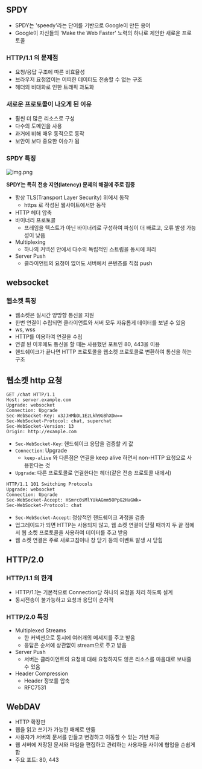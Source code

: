 ## SPDY
- SPDY는 'speedy'라는 단어를 기반으로 Google이 만든 용어
- Google이 자신들의 'Make the Web Faster' 노력의 하나로 제안한 새로운 프로토콜

### HTTP/1.1 의 문제점
- 요청/응답 구조에 따른 비효율성
- 브라우저 요청없이는 어떠한 데이터도 전송할 수 없는 구조
- 헤더의 비대화로 인한 트래픽 과도화

### 새로운 프로토콜이 나오게 된 이유
- 훨씬 더 많은 리소스로 구성
- 다수의 도메인을 사용
- 과거에 비해 매우 동적으로 동작
- 보안이 보다 중요한 이슈가 됨

### SPDY 특징

![img.png](img.png)

__SPDY는 특히 전송 지연(latency) 문제의 해결에 주로 집중__

- 항상 TLS(Transport Layer Security) 위에서 동작
  - https 로 작성된 웹사이트에서만 동작
- HTTP 헤더 압축
- 바이너리 프로토콜
  - 프레임을 텍스트가 아닌 바이너리로 구성하여 파싱이 더 빠르고, 오류 발생 가능성이 낮음
- Multiplexing
  - 하나의 커넥션 안에서 다수의 독립적인 스트림을 동시에 처리
- Server Push
  - 클라이언트의 요청이 없어도 서버에서 콘텐츠를 직접 push

## websocket

### 웹소켓 특징

- 웹소켓은 실시간 양방향 통신을 지원
- 한번 연결이 수립되면 클라이언트와 서버 모두 자유롭게 데이터를 보낼 수 있음
- ws, wss
- HTTP를 이용하여 연결을 수립
- 연결 된 이후에도 통신을 할 때는 사용했던 포트인 80, 443을 이용
- 핸드쉐이크가 끝나면 HTTP 프로토콜을 웹소켓 프로토콜로 변환하여 통신을 하는 구조

## 웹소켓 http 요청

```http request
GET /chat HTTP/1.1
Host: server.example.com
Upgrade: websocket
Connection: Upgrade
Sec-WebSocket-Key: x3JJHMbDL1EzLkh9GBhXDw==
Sec-WebSocket-Protocol: chat, superchat
Sec-WebSocket-Version: 13
Origin: http://example.com
```

- `Sec-WebSocket-Key`: 핸드쉐이크 응답을 검증할 키 값
- `Connection`: Upgrade
    - `keep-alive` 와 다른점은 연결을 keep alive 하면서 non-HTTP 요청으로 사용한다는 것
- `Upgrade`: 다른 프로토콜로 연결한다는 헤더(같은 전송 프로토콜 내에서)

```http request
HTTP/1.1 101 Switching Protocols
Upgrade: websocket
Connection: Upgrade
Sec-WebSocket-Accept: HSmrc0sMlYUkAGmm5OPpG2HaGWk=
Sec-WebSocket-Protocol: chat
```

- `Sec-WebSocket-Accept`: 정상적인 핸드쉐이크 과정을 검증
- 업그레이드가 되면 HTTP는 사용되지 않고, 웹 소켓 연결이 닫힐 때까지 두 끝 점에서 웹 소켓 프로토콜을 사용하여 데이터를 주고 받음
- 웹 소켓 연결은 주로 새로고침이나 창 닫기 등의 이벤트 발생 시 닫힘

## HTTP/2.0

### HTTP/1.1 의 한계

- HTTP/1.1는 기본적으로 Connection당 하나의 요청을 처리 하도록 설계
- 동시전송이 불가능하고 요청과 응답이 순차적

### HTTP/2.0 특징

- Multiplexed Streams
  - 한 커넥션으로 동시에 여러개의 메세지를 주고 받음
  - 응답은 순서에 상관없이 stream으로 주고 받음
- Server Push
  - 서버는 클라이언트의 요청에 대해 요청하지도 않은 리소스를 마음대로 보내줄 수 있음
- Header Compression
  - Header 정보를 압축
  - RFC7531

## WebDAV

- HTTP 확장판
- 웹을 읽고 쓰기가 가능한 매체로 만듦
- 사용자가 서버의 문서를 만들고 변경하고 이동할 수 있는 기반 제공
- 웹 서버에 저장된 문서와 파일을 편집하고 관리하는 사용자들 사이에 협업을 손쉽게 함
- 주요 포트: 80, 443
